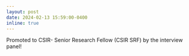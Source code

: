 ```yaml
---
layout: post
date: 2024-02-13 15:59:00-0400
inline: true
---
```


Promoted to CSIR- Senior Research Fellow (CSIR SRF) by the interview panel!